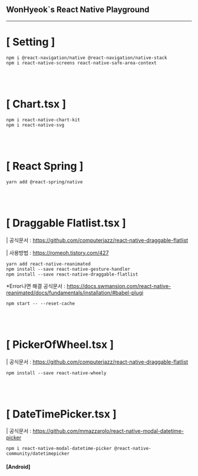 ## WonHyeok`s React Native Playground
<hr/>

# [ Setting ]
```
npm i @react-navigation/native @react-navigation/native-stack 
npm i react-native-screens react-native-safe-area-context
```
<br>
<br>

# [ Chart.tsx ]
```
npm i react-native-chart-kit
npm i react-native-svg
```
<br>
<br>

# [ React Spring ]
```
yarn add @react-spring/native
```
<br>
<br>

# [ Draggable Flatlist.tsx ]
| 공식문서 : https://github.com/computerjazz/react-native-draggable-flatlist

| 사용방법 : https://romeoh.tistory.com/427
``` 
yarn add react-native-reanimated
npm install --save react-native-gesture-handler
npm install --save react-native-draggable-flatlist
```
*Error나면 해결 공식문서 : https://docs.swmansion.com/react-native-reanimated/docs/fundamentals/installation/#babel-plugi
```
npm start -- --reset-cache
```

<br>
<br>

# [ PickerOfWheel.tsx ]
| 공식문서 : https://github.com/computerjazz/react-native-draggable-flatlist
```
npm install --save react-native-wheely
```
<br>
<br>

# [ DateTimePicker.tsx ]
| 공식문서 : https://github.com/mmazzarolo/react-native-modal-datetime-picker
```
npm i react-native-modal-datetime-picker @react-native-community/datetimepicker
```

#### [Android]
``` 
```